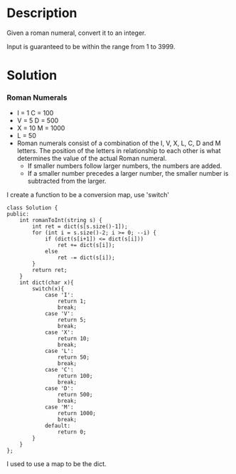 # Description

Given a roman numeral, convert it to an integer.

Input is guaranteed to be within the range from 1 to 3999.

# Solution
### Roman Numerals
- I = 1	C = 100
- V = 5	D = 500
- X = 10	M = 1000
- L = 50
- Roman numerals consist of a combination of the I, V, X, L, C, D and M letters. The position of the letters in relationship to each other is what determines the value of the actual Roman numeral. 
   - If smaller numbers follow larger numbers, the numbers are added.
   - If a smaller number precedes a larger number, the smaller number is subtracted from the larger.

I create a function to be a conversion map, use 'switch'

```
class Solution {
public:
    int romanToInt(string s) {
        int ret = dict(s[s.size()-1]);
        for (int i = s.size()-2; i >= 0; --i) {
            if (dict(s[i+1]) <= dict(s[i]))
                ret += dict(s[i]);
            else
                ret -= dict(s[i]);
        }
        return ret;
    }
    int dict(char x){
        switch(x){
            case 'I': 
                return 1;
                break;
            case 'V':
                return 5;
                break;
            case 'X':
                return 10;
                break;
            case 'L':
                return 50;
                break;
            case 'C':
                return 100;
                break;
            case 'D':
                return 500;
                break;
            case 'M':
                return 1000;
                break;
            default:
                return 0;
        }
    }
};
```

I used to use a map to be the dict.
